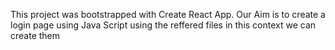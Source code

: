 This project was bootstrapped with Create React App.
Our Aim is to create a login page using Java Script
using the reffered files in this context we can create them 
